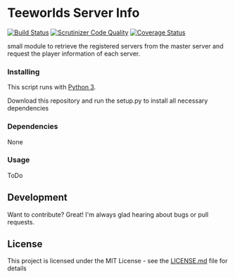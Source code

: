 # Teeworlds Server Info
[![Build Status](https://travis-ci.com/DaRealFreak/Teeworlds-ServerInfo.svg?branch=master)](https://travis-ci.com/DaRealFreak/Teeworlds-ServerInfo)
[![Scrutinizer Code Quality](https://scrutinizer-ci.com/g/DaRealFreak/Teeworlds-ServerInfo/badges/quality-score.png?b=master)](https://scrutinizer-ci.com/g/DaRealFreak/Teeworlds-ServerInfo/?branch=master)
[![Coverage Status](https://coveralls.io/repos/github/DaRealFreak/Teeworlds-ServerInfo/badge.svg?branch=master)](https://coveralls.io/github/DaRealFreak/Teeworlds-ServerInfo?branch=master)

small module to retrieve the registered servers from the master server and request the player information of each server.

### Installing
This script runs with [Python 3](https://www.python.org).

Download this repository and run the setup.py to install all necessary dependencies

### Dependencies
None

### Usage
ToDo

## Development
Want to contribute? Great!
I'm always glad hearing about bugs or pull requests.

## License
This project is licensed under the MIT License - see the [LICENSE.md](LICENSE.md) file for details
